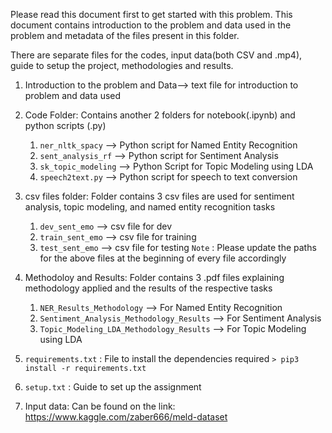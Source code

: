Please read this document first to get started with this problem. This document contains introduction to the problem and
data used in the problem and metadata of the files present in this folder.


There are separate files for the codes, input data(both CSV and .mp4), guide to setup the project, methodologies and
results. 

1. Introduction to the problem and Data--> text file for introduction to problem and data used 
2. Code Folder: Contains another 2 folders for notebook(.ipynb) and python scripts (.py)
	1. `ner_nltk_spacy` --> Python script for Named Entity Recognition
	2. `sent_analysis_rf` --> Python script for Sentiment Analysis
	3. `sk_topic_modeling` --> Python Script for Topic Modeling using LDA
	4. `speech2text.py` --> Python script for speech to text conversion
	
3. csv files folder: Folder contains 3 csv files are used for sentiment analysis, topic modeling, and named entity recognition tasks
	1. `dev_sent_emo` --> csv file for dev
	2. `train_sent_emo` --> csv file for training
	3. `test_sent_emo` --> csv file for testing
`Note` : Please update the paths for the above files at the beginning of every file accordingly

4. Methodoloy and Results: Folder contains 3 .pdf files explaining methodology applied and the results of the respective tasks
	1. `NER_Results_Methodology` --> For Named Entity Recognition
	2. `Sentiment_Analysis_Methodology_Results` --> For Sentiment Analysis
	3. `Topic_Modeling_LDA_Methodology_Results` --> For Topic Modeling using LDA

5. `requirements.txt` : File to install the dependencies required
		`> pip3 install -r requirements.txt`

6. `setup.txt` : Guide to set up the assignment
7. Input data: Can be found on the link: https://www.kaggle.com/zaber666/meld-dataset
 
